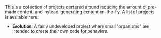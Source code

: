 This is a collection of projects centered around reducing the amount of pre-made content, and instead, generating content on-the-fly.
A list of projects is available here:

 * **Evolution**: A fairly undeveloped project where small "organisms" are intended to create their own code for behaviors.
